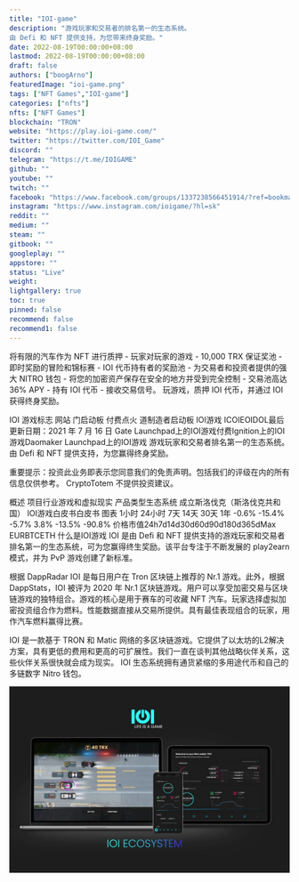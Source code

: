 ```yaml
---
title: "IOI-game"
description: "游戏玩家和交易者的排名第一的生态系统。
由 Defi 和 NFT 提供支持，为您带来终身奖励。"
date: 2022-08-19T00:00:00+08:00
lastmod: 2022-08-19T00:00:00+08:00
draft: false
authors: ["boogArno"]
featuredImage: "ioi-game.png"
tags: ["NFT Games","IOI-game"]
categories: ["nfts"]
nfts: ["NFT Games"]
blockchain: "TRON"
website: "https://play.ioi-game.com/"
twitter: "https://twitter.com/IOI_Game"
discord: ""
telegram: "https://t.me/IOIGAME"
github: ""
youtube: ""
twitch: ""
facebook: "https://www.facebook.com/groups/1337238566451914/?ref=bookmarks"
instagram: "https://www.instagram.com/ioigame/?hl=sk"
reddit: ""
medium: ""
steam: ""
gitbook: ""
googleplay: ""
appstore: ""
status: "Live"
weight: 
lightgallery: true
toc: true
pinned: false
recommend: false
recommend1: false
---
```

将有限的汽车作为 NFT 进行质押 - 玩家对玩家的游戏 - 10,000 TRX 保证奖池 - 即时奖励的冒险和锦标赛 - IOI 代币持有者的奖励池 - 为交易者和投资者提供的强大 NITRO 钱包 - 将您的加密资产保存在安全的地方并受到完全控制 - 交易池高达 36% APY - 持有 IOI 代币 - 接收交易信号。
玩游戏，质押 IOI 代币，并通过 IOI 获得终身奖励。

IOI 游戏标志
网站
门启动板
付费点火
道制造者启动板
IOI游戏
ICOIEOIDOL最后更新日期：2021 年 7 月 16 日
Gate Launchpad上的IOI游戏付费Ignition上的IOI游戏Daomaker Launchpad上的IOI游戏
游戏玩家和交易者排名第一的生态系统。由 Defi 和 NFT 提供支持，为您赢得终身奖励。

重要提示：投资此业务即表示您同意我们的免责声明。包括我们的评级在内的所有信息仅供参考。 CryptoTotem 不提供投资建议。

概述
项目行业游戏和虚拟现实
产品类型生态系统
成立斯洛伐克（斯洛伐克共和国）
IOI游戏白皮书白皮书
图表
1小时 24小时 7天 14天 30天 1年
-0.6% -15.4% -5.7% 3.8% -13.5% -90.8%
价格市值24h7d14d30d60d90d180d365dMax
EURBTCETH
什么是IOI游戏
IOI 是由 Defi 和 NFT 提供支持的游戏玩家和交易者排名第一的生态系统，可为您赢得终生奖励。该平台专注于不断发展的 play2earn 模式，并为 PvP 游戏创建了新标准。

根据 DappRadar IOI 是每日用户在 Tron 区块链上推荐的 Nr.1 游戏。此外，根据 DappStats，IOI 被评为 2020 年 Nr.1 区块链游戏。用户可以享受加密交易与区块链游戏的独特组合。游戏的核心是用于赛车的可收藏 NFT 汽车。玩家选择虚拟加密投资组合作为燃料。性能数据直接从交易所提供。具有最佳表现组合的玩家，用作汽车燃料赢得比赛。

IOI 是一款基于 TRON 和 Matic 网络的多区块链游戏。它提供了以太坊的L2解决方案，具有更低的费用和更高的可扩展性。我们一直在谈判其他战略伙伴关系，这些伙伴关系很快就会成为现实。 IOI 生态系统拥有通货紧缩的多用途代币和自己的多链数字 Nitro 钱包。

![ioigame-dapp-games-tron-image1_85974d57ec80afe21533f31355720dac](ioigame-dapp-games-tron-image1_85974d57ec80afe21533f31355720dac.png)